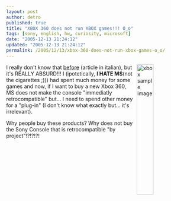 ```yaml
---
layout: post
author: detro
published: true
title: "XBOX 360 does not run XBOX games!!! O_o"
tags: [sony, english, hw, curiosity, microsoft]
date: "2005-12-13 21:24:12"
updated: "2005-12-13 21:24:12"
permalink: /2005/12/13/xbox-360-does-not-run-xbox-games-o_o/
---
```


<img align="right" width="30%" height="30%" src="http://images.amazon.com/images/G/01/videogames/detail-page/console2_big.jpg" alt="xbox sample image" />
I really don't know that <a href="http://www.datamanager.it/articoli.php?idricercato=13412">before</a> (article in italian), but it's REALLY ABSURD!!!
I (ipotetically, <strong>I HATE MS</strong>(not the cigarettes ;))) had spent much money for some games and now, if I want to buy a new Xbox 360, MS does not make the console "immediatly retrocompatible" but... I need to spend other money for a "plug-in" (I don't know what exactly but... it's irrelevant).

Why people buy these products?
Why does not buy the Sony Console that is retrocompatible "by project"!?!?!?!

